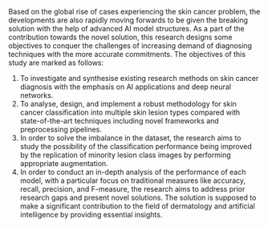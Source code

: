 Based on the global rise of cases experiencing the skin cancer problem, the developments are
also rapidly moving forwards to be given the breaking solution with the help of advanced
AI model structures. As a part of the contribution towards the novel solution, this research
designs some objectives to conquer the challenges of increasing demand of diagnosing
techniques with the more accurate commitments. The objectives of this study are marked as
follows:
1. To investigate and synthesise existing research methods on skin cancer diagnosis with
the emphasis on AI applications and deep neural networks.
2. To analyse, design, and implement a robust methodology for skin cancer classification
into multiple skin lesion types compared with state-of-the-art techniques including
novel frameworks and preprocessing pipelines.
3. In order to solve the imbalance in the dataset, the research aims to study the possibility
of the classification performance being improved by the replication of minority lesion
class images by performing appropriate augmentation.
4. In order to conduct an in-depth analysis of the performance of each model, with a
particular focus on traditional measures like accuracy, recall, precision, and F-measure,
the research aims to address prior research gaps and present novel solutions. The
solution is supposed to make a significant contribution to the field of dermatology and
artificial intelligence by providing essential insights.
